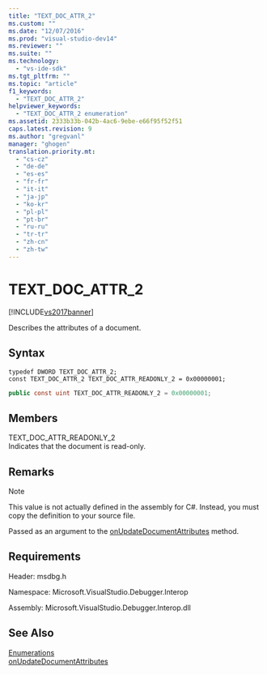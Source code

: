 ```yaml
---
title: "TEXT_DOC_ATTR_2"
ms.custom: ""
ms.date: "12/07/2016"
ms.prod: "visual-studio-dev14"
ms.reviewer: ""
ms.suite: ""
ms.technology: 
  - "vs-ide-sdk"
ms.tgt_pltfrm: ""
ms.topic: "article"
f1_keywords: 
  - "TEXT_DOC_ATTR_2"
helpviewer_keywords: 
  - "TEXT_DOC_ATTR_2 enumeration"
ms.assetid: 2333b33b-042b-4ac6-9ebe-e66f95f52f51
caps.latest.revision: 9
ms.author: "gregvanl"
manager: "ghogen"
translation.priority.mt: 
  - "cs-cz"
  - "de-de"
  - "es-es"
  - "fr-fr"
  - "it-it"
  - "ja-jp"
  - "ko-kr"
  - "pl-pl"
  - "pt-br"
  - "ru-ru"
  - "tr-tr"
  - "zh-cn"
  - "zh-tw"
---
```

# TEXT_DOC_ATTR_2
[!INCLUDE[vs2017banner](../../../code-quality/includes/vs2017banner.md)]

Describes the attributes of a document.  
  
## Syntax  
  
```cpp#  
typedef DWORD TEXT_DOC_ATTR_2;  
const TEXT_DOC_ATTR_2 TEXT_DOC_ATTR_READONLY_2 = 0x00000001;  
```  
  
```c#  
public const uint TEXT_DOC_ATTR_READONLY_2 = 0x00000001;  
```  
  
## Members  
 TEXT_DOC_ATTR_READONLY_2  
 Indicates that the document is read-only.  
  
## Remarks  
  
> [!NOTE]
>  This value is not actually defined in the assembly for C#. Instead, you must copy the definition to your source file.  
  
 Passed as an argument to the [onUpdateDocumentAttributes](../../../extensibility/debugger/reference/idebugdocumenttextevents2--onupdatedocumentattributes.md) method.  
  
## Requirements  
 Header: msdbg.h  
  
 Namespace: Microsoft.VisualStudio.Debugger.Interop  
  
 Assembly: Microsoft.VisualStudio.Debugger.Interop.dll  
  
## See Also  
 [Enumerations](../../../extensibility/debugger/reference/enumerations--visual-studio-debugging-.md)   
 [onUpdateDocumentAttributes](../../../extensibility/debugger/reference/idebugdocumenttextevents2--onupdatedocumentattributes.md)